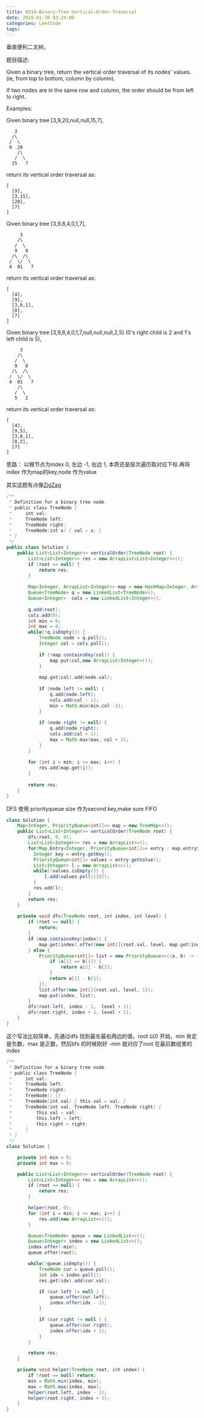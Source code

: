 ```yaml
---
title: 0314-Binary-Tree-Vertical-Order-Traversal
date: 2018-01-30 03:24:09
categories: LeetCode
tags:
---
```


垂直便利二叉树。

题目描述:

Given a binary tree, return the vertical order traversal of its nodes' values. (ie, from top to bottom, column by column).

If two nodes are in the same row and column, the order should be from left to right.

Examples:

Given binary tree [3,9,20,null,null,15,7],
```text
   3
  /\
 /  \
 9  20
    /\
   /  \
  15   7
```
return its vertical order traversal as:
```text
[
  [9],
  [3,15],
  [20],
  [7]
]
```
Given binary tree [3,9,8,4,0,1,7],
```text
     3
    /\
   /  \
   9   8
  /\  /\
 /  \/  \
 4  01   7
```
return its vertical order traversal as:
```text
[
  [4],
  [9],
  [3,0,1],
  [8],
  [7]
]
```
Given binary tree [3,9,8,4,0,1,7,null,null,null,2,5]  (0's right child is 2 and 1's left child is 5),
```text  
     3
    /\
   /  \
   9   8
  /\  /\
 /  \/  \
 4  01   7
    /\
   /  \
   5   2
```
return its vertical order traversal as:
```text
[
  [4],
  [9,5],
  [3,0,1],
  [8,2],
  [7]
]
```

思路： 以根节点为index 0, 左边 -1, 右边 1, 本质还是层次遍历取对应下标.再将 index 作为map的key,node 作为value

其实这题有点像[ZigZag](http://www.wayne.ink/2017/12/30/LeetCode/0006-ZigZag-Conversion/)

```java
/**
 * Definition for a binary tree node.
 * public class TreeNode {
 *     int val;
 *     TreeNode left;
 *     TreeNode right;
 *     TreeNode(int x) { val = x; }
 * }
 */
public class Solution {
    public List<List<Integer>> verticalOrder(TreeNode root) {
        List<List<Integer>> res = new ArrayList<List<Integer>>();
        if (root == null) {
            return res;
        }
        
        Map<Integer, ArrayList<Integer>> map = new HashMap<Integer, ArrayList<Integer>>();
        Queue<TreeNode> q = new LinkedList<TreeNode>();
        Queue<Integer>  cols = new LinkedList<Integer>();
        
        q.add(root);
        cols.add(0);
        int min = 0;
        int max = 0;
        while(!q.isEmpty()) {
            TreeNode node = q.poll();
            Integer col = cols.poll();
            
            if (!map.containsKey(col)) {
                map.put(col,new ArrayList<Integer>());
            }
            
            map.get(col).add(node.val);
            
            if (node.left != null) {
                q.add(node.left);
                cols.add(col - 1);
                min = Math.min(min,col -1);
            }
            
            if (node.right != null) {
                q.add(node.right);
                cols.add(col + 1);
                max = Math.max(max, col + 1);
            }
        }
        
        for (int i = min; i <= max; i++) {          
            res.add(map.get(i));
        }
        
        return res;
    }
}
```

DFS 使用 priorityqueue size 作为second key,make sure FIFO
```java
class Solution {
    Map<Integer, PriorityQueue<int[]>> map = new TreeMap<>();
    public List<List<Integer>> verticalOrder(TreeNode root) { 
        dfs(root, 0, 0);
        List<List<Integer>> res = new ArrayList<>();
        for(Map.Entry<Integer, PriorityQueue<int[]>> entry : map.entrySet()) {
          Integer key = entry.getKey();
          PriorityQueue<int[]> values = entry.getValue();
          List<Integer> l = new ArrayList<>();
          while(!values.isEmpty()) {
              l.add(values.poll()[0]);
          }
          res.add(l);
        }
        return res;
    }
    
    private void dfs(TreeNode root, int index, int level) {
        if (root == null) {
            return;
        }
        if (map.containsKey(index)) {
            map.get(index).offer(new int[]{root.val, level, map.get(index).size()});
        } else {
            PriorityQueue<int[]> list = new PriorityQueue<>((a, b) -> {
                if (a[1] == b[1]) {
                    return a[2] - b[2];
                }
                return a[1] - b[1];
            });
            list.offer(new int[]{root.val, level, 1});
            map.put(index, list);
        } 
        dfs(root.left, index - 1,  level + 1);
        dfs(root.right, index + 1, level + 1);   
    }
}
```

这个写法比较简单，先通过dfs 找到最左最右两边的值，root 以0 开始，min 肯定是负数，max 是正数，然后bfs 的时候刚好 -min 就对应了root 在最后数组里的index

```java
/**
 * Definition for a binary tree node.
 * public class TreeNode {
 *     int val;
 *     TreeNode left;
 *     TreeNode right;
 *     TreeNode() {}
 *     TreeNode(int val) { this.val = val; }
 *     TreeNode(int val, TreeNode left, TreeNode right) {
 *         this.val = val;
 *         this.left = left;
 *         this.right = right;
 *     }
 * }
 */
class Solution {

    private int min = 0;
    private int max = 0;

    public List<List<Integer>> verticalOrder(TreeNode root) {
        List<List<Integer>> res = new ArrayList<>();
        if (root == null) {
            return res;
        }

        helper(root, 0);
        for (int i = min; i <= max; i++) {
            res.add(new ArrayList<>());
        }

        Queue<TreeNode> queue = new LinkedList<>();
        Queue<Integer> index = new LinkedList<>();
        index.offer(-min);
        queue.offer(root);

        while(!queue.isEmpty()) {
            TreeNode cur = queue.poll();
            int idx = index.poll();
            res.get(idx).add(cur.val);

            if (cur.left != null ) {
                queue.offer(cur.left);
                index.offer(idx - 1);
            }

            if (cur.right != null ) {
                queue.offer(cur.right);
                index.offer(idx + 1);
            }
        }

        return res;
    }

    private void helper(TreeNode root, int index) {
        if (root == null) return;
        min = Math.min(index, min);
        max = Math.max(index, max);
        helper(root.left, index - 1);
        helper(root.right, index + 1);
    }
}

```

